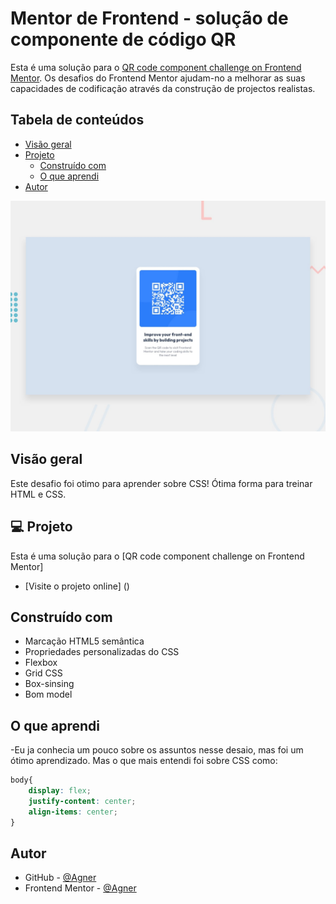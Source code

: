 # Mentor de Frontend - solução de componente de código QR

Esta é uma solução para o [QR code component challenge on Frontend Mentor](https://www.frontendmentor.io/challenges/qr-code-component-iux_sIO_H). Os desafios do Frontend Mentor ajudam-no a melhorar as suas capacidades de codificação através da construção de projectos realistas. 

## Tabela de conteúdos

- [Visão geral](#Visão-geral)
- [Projeto](#Projeto)
  - [Construído com](#Construído-com)
  - [O que aprendi](#O-que-aprendi)
- [Autor](#autor)

 ![Image-Objective](./design/desktop-preview.jpg "Objetivo")

## Visão geral

Este desafio foi otimo para aprender sobre CSS! Ótima forma para treinar HTML e CSS.

## 💻 Projeto
Esta é uma solução para o [QR code component challenge on Frontend Mentor]
- [Visite o projeto online] ()

## Construído com

- Marcação HTML5 semântica
- Propriedades personalizadas do CSS
- Flexbox
- Grid CSS
- Box-sinsing
- Bom model

## O que aprendi

-Eu ja conhecia um pouco sobre os assuntos nesse desaio, mas foi um ótimo aprendizado. Mas o que mais entendi foi sobre CSS
como:
```css
body{
    display: flex;
    justify-content: center;
    align-items: center;
}
```

## Autor

- GitHub - [@Agner](https://github.com/Agner01)
- Frontend Mentor - [@Agner](https://www.frontendmentor.io/profile/Agner01)



